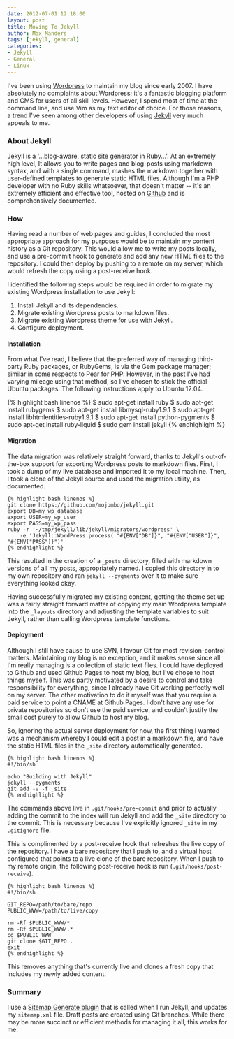 ```yaml
--- 
date: 2012-07-01 12:18:00
layout: post
title: Moving To Jekyll
author: Max Manders
tags: [jekyll, general]
categories:
- Jekyll
- General
- Linux
---
```


I've been using [Wordpress](http://www.wordpress.org "Wordpress") to maintain
my blog since early 2007.  I have absolutely no complaints about Wordpress;
it's a fantastic blogging platform and CMS for users of all skill levels.  However, I
spend most of time at the command line, and use Vim as my text editor of choice.  For
those reasons, a trend I've seen among other developers of using 
[Jekyll](https://github.com/mojombo/jekyll/) very much appeals to me.
<!--more-->

### About Jekyll ###
Jekyll is a '...blog-aware, static site generator in Ruby...'.  At an extremely
high level, It allows you to write pages and blog-posts using markdown syntax,
and with a single command, mashes the markdown together with user-defined
templates to generate static HTML files.  Although I'm a PHP developer with no Ruby
skills whatsoever, that doesn't matter -- it's an extremely efficient and effective
tool, hosted on [Github](http://github.com) and is comprehensively documented.

### How ###
Having read a number of web pages and guides, I concluded the most appropriate approach
for my purposes would be to maintain my content history as a Git repository.  This
would allow me to write my posts locally, and use a pre-commit hook to generate and add
any new HTML files to the repository.  I could then deploy by pushing to a remote on
my server, which would refresh the copy using a post-receive hook.
  
I identified the following steps would be required in order to migrate my
existing Wordpress installation to use Jekyll:

1. Install Jekyll and its dependencies.
2. Migrate existing Wordpress posts to markdown files.
3. Migrate existing Wordpress theme for use with Jekyll.
4. Configure deployment.

#### Installation ####
From what I've read, I believe that the preferred way of managing third-party
Ruby packages, or RubyGems, is via the Gem package manager; similar in some
respects to Pear for PHP. However, in the past I've had varying mileage using
that method, so I've chosen to stick the official Ubuntu packages.  The
following instructions apply to Ubuntu 12.04.

{% highlight bash linenos %}
$ sudo apt-get install ruby
$ sudo apt-get install rubygems
$ sudo apt-get install libmysql-ruby1.9.1
$ sudo apt-get install libhtmlentities-ruby1.9.1
$ sudo apt-get install python-pygments
$ sudo apt-get install ruby-liquid
$ sudo gem install jekyll 
{% endhighlight %}

#### Migration ####
The data migration was relatively straight forward, thanks to Jekyll's out-of-the-box
support for exporting Wordpress posts to markdown files.  First, I took a dump of my
live database and imported it to my local machine.  Then, I took a clone of the
Jekyll source and used the migration utility, as documented.

    {% highlight bash linenos %}
    git clone https://github.com/mojombo/jekyll.git
    export DB=my_wp_database
    export USER=my_wp_user
    export PASS=my_wp_pass
    ruby -r '~/tmp/jekyll/lib/jekyll/migrators/wordpress' \
        -e 'Jekyll::WordPress.process( "#{ENV["DB"]}", "#{ENV["USER"]}", "#{ENV["PASS"]}")'
    {% endhighlight %}

This resulted in the creation of a `_posts` directory, filled with markdown versions of
all my posts, appropriately named.  I copied this directory in to my own repository and
ran `jekyll --pygments` over it to make sure everything looked okay.

Having successfully migrated my existing content, getting the theme set up was a fairly
straight forward matter of copying my main Wordpress template into the `_layouts`
directory and adjusting the template variables to suit Jekyll, rather than calling
Wordpress template functions.

#### Deployment ####
Although I still have cause to use SVN, I favour Git for most revision-control matters.
Maintaining my blog is no exception, and it makes sense since all I'm really managing is
a collection of static text files.  I could have deployed to Github and used Github Pages to host
my blog, but I've chose to host things myself.  This was partly motivated by a desire
to control and take responsibility for everything, since I already have Git working perfectly
well on my server.  The other motivation to do it myself was that you require a paid
service to point a CNAME at Github Pages.  I don't have any use for private repositories
so don't use the paid service, and couldn't justify the small cost purely to allow
Github to host my blog.

So, ignoring the actual server deployment for now, the first thing I wanted was a
mechanism whereby I could edit a post in a markdown file, and have the static HTML
files in the `_site` directory automatically generated.

    {% highlight bash linenos %}
    #!/bin/sh

    echo "Building with Jekyll"
    jekyll --pygments
    git add -v -f _site
    {% endhighlight %}

The commands above live in `.git/hooks/pre-commit` and prior to actually adding the commit
to the index will run Jekyll and add the `_site` directory to the commit.  This is
necessary because I've explicitly ignored `_site` in my `.gitignore` file.

This is complimented by a post-receive hook that refreshes the live copy of the
repository.  I have a bare repository that I push to, and a virtual host configured that
points to a live clone of the bare repository.  When I push to my remote origin, the
following post-receive hook is run (`.git/hooks/post-receive`).

    {% highlight bash linenos %}
    #!/bin/sh

    GIT_REPO=/path/to/bare/repo
    PUBLIC_WWW=/path/to/live/copy

    rm -Rf $PUBLIC_WWW/*
    rm -Rf $PUBLIC_WWW/.*
    cd $PUBLIC_WWW
    git clone $GIT_REPO .
    exit
    {% endhighlight %}

This removes anything that's currently live and clones a fresh copy that includes my newly
added content. 

### Summary ###
I use a [Sitemap Generate plugin](https://github.com/kinnetica/jekyll-plugins) that is called when I run Jekyll, and updates my `sitemap.xml` file.
Draft posts are created using Git branches.  While there may be more succinct
or efficient methods for managing it all, this works for me.
